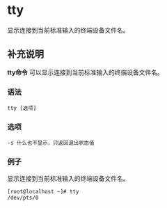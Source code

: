 tty
===

显示连接到当前标准输入的终端设备文件名。

## 补充说明

**tty命令** 可以显示连接到当前标准输入的终端设备文件名。

### 语法  

```shell
tty [选项]
```

### 选项  

```shell
-s 什么也不显示，只返回退出状态值
```

### 例子

显示连接到当前标准输入的终端设备文件名。

```shell
[root@localhost ~]# tty
/dev/pts/0
```


<!-- Linux命令行搜索引擎：https://jaywcjlove.github.io/linux-command/ -->
